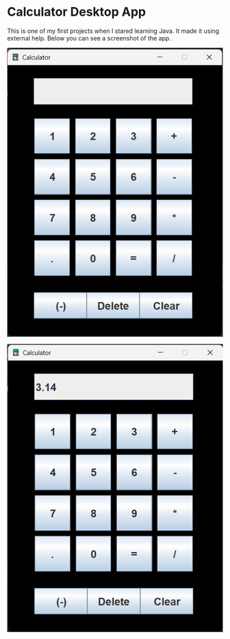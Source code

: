 # Calculator Desktop App

This is one of my first projects when I stared learning Java. It made it using external help. Below you can see a screenshot of the app.

![Screenshot 1](picture-1.png)

![Screenshot 2](picture-2.png)

